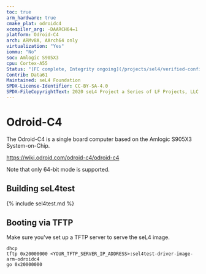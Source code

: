 ```yaml
---
toc: true
arm_hardware: true
cmake_plat: odroidc4
xcompiler_arg: -DAARCH64=1
platform: Odroid-C4
arch: ARMv8A, AArch64 only
virtualization: "Yes"
iommu: "No"
soc: Amlogic S905X3
cpu: Cortex-A55
Status: "[FC complete, Integrity ongoing](/projects/sel4/verified-configurations.html#odroidc4)"
Contrib: Data61
Maintained: seL4 Foundation
SPDX-License-Identifier: CC-BY-SA-4.0
SPDX-FileCopyrightText: 2020 seL4 Project a Series of LF Projects, LLC.
---
```


# Odroid-C4

The Odroid-C4 is a single board computer based on the Amlogic S905X3
System-on-Chip.

<https://wiki.odroid.com/odroid-c4/odroid-c4>

Note that only 64-bit mode is supported.

## Building seL4test

{% include sel4test.md %}

## Booting via TFTP

Make sure you've set up a TFTP server to serve the seL4 image.

```
dhcp
tftp 0x20000000 <YOUR_TFTP_SERVER_IP_ADDRESS>:sel4test-driver-image-arm-odroidc4
go 0x20000000
```
